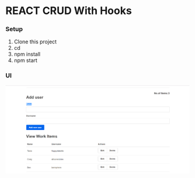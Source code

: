 # REACT CRUD With Hooks


### Setup

1. Clone this project
2. cd  <project>
3. npm install
4. npm start

### UI

![UI](public/img.PNG)